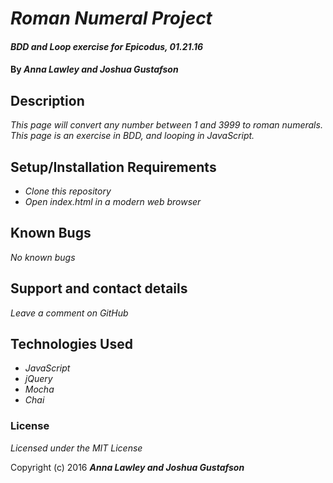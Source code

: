 # _Roman Numeral Project_

#### _BDD and Loop exercise for Epicodus, 01.21.16_

#### By _**Anna Lawley and Joshua Gustafson**_

## Description

_This page will convert any number between 1 and 3999 to roman numerals. This page is an exercise in BDD, and looping in JavaScript._

## Setup/Installation Requirements

* _Clone this repository_
* _Open index.html in a modern web browser_

## Known Bugs

_No known bugs_

## Support and contact details

_Leave a comment on GitHub_

## Technologies Used

* _JavaScript_
* _jQuery_
* _Mocha_
* _Chai_

### License

*Licensed under the MIT License*

Copyright (c) 2016 **_Anna Lawley and Joshua Gustafson_**
